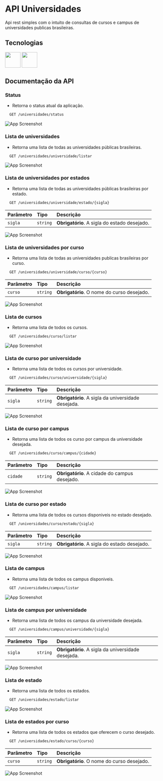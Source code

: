 # API Universidades

Api rest simples com o intuito de consultas de cursos e campus de universidades publicas brasileiras.

## Tecnologias
<div style="display:inline-block;">
  <img width="51px" src="https://cdn.jsdelivr.net/gh/devicons/devicon/icons/java/java-original.svg" />

  <img width="51px" src="https://cdn.jsdelivr.net/gh/devicons/devicon/icons/postgresql/postgresql-original.svg" />
  
</div>     


## Documentação da API

### Status
- Retorna o status atual da aplicação. 
```bash
  GET /universidades/status
```
 ![App Screenshot](./img/status.png)



### Lista de universidades

- Retorna uma lista de todas as universidades públicas brasileiras.

```bash
  GET /universidades/universidade/listar
```
![App Screenshot](./img/listar_universidade.png)

### Lista de universidades por estados
-  Retorna uma lista de todas as universidades públicas brasileiras por estado.
```bash
  GET /universidades/universidade/estado/{sigla}
```
| Parâmetro   | Tipo       | Descrição                                   |
| :---------- | :--------- | :------------------------------------------ |
| `sigla`      | `string` | **Obrigatório**. A sigla do estado desejado.|

![App Screenshot](./img/universidade_estado.png)

### Lista de universidades por curso
- Retorna uma lista de todas as universidades publicas brasileiras por curso.
```bash
  GET /universidades/universidade/curso/{curso}
```
| Parâmetro   | Tipo       | Descrição                                   |
| :---------- | :--------- | :------------------------------------------ |
| `curso`      | `string` | **Obrigatório**. O nome do curso desejado.|

![App Screenshot](./img/universidade_curso.png)

### Lista de cursos
- Retorna uma lista de todos os cursos.
```bash
  GET /universidades/curso/listar
```
![App Screenshot](./img/listar_curso.png)

### Lista de curso por universidade
- Retorna uma lista de todos os cursos por universidade.
```bash
  GET /universidades/curso/universidade/{sigla}
```
| Parâmetro   | Tipo       | Descrição                                   |
| :---------- | :--------- | :------------------------------------------ |
| `sigla`      | `string` | **Obrigatório**. A sigla da universidade desejada.|

![App Screenshot](./img/curso_universidade.png)

### Lista de curso por campus
- Retorna uma lista de todos os curso por campus da universidade desejada.
```bash
  GET /universidades/curso/campus/{cidade}
```
| Parâmetro   | Tipo       | Descrição                                   |
| :---------- | :--------- | :------------------------------------------ |
| `cidade`      | `string` | **Obrigatório**. A cidade do campus desejado.|

![App Screenshot](./img/curso_campus.png)

### Lista de curso por estado
- Retorna uma lista de todos os cursos disponiveis no estado desejado.
```bash
  GET /universidades/curso/estado/{sigla}
```
| Parâmetro   | Tipo       | Descrição                                   |
| :---------- | :--------- | :------------------------------------------ |
| `sigla`      | `string` | **Obrigatório**. A sigla do estado desejado.|

![App Screenshot](./img/curso_estado.png)

### Lista de campus
- Retorna uma lista de todos os campus disponiveis.
```bash
  GET /universidades/campus/listar
```

![App Screenshot](./img/campus_listar.png)

### Lista de campus por universidade
- Retorna uma lista de todos os campus da universidade desejada.
```bash
  GET /universidades/campus/universidade/{sigla}
```
| Parâmetro   | Tipo       | Descrição                                   |
| :---------- | :--------- | :------------------------------------------ |
| `sigla`      | `string` | **Obrigatório**. A sigla da universidade desejada.|

![App Screenshot](./img/campus_universidade.png)

### Lista de estado
- Retorna uma lista de todos os estados.
```bash
  GET /universidades/estado/listar
```
![App Screenshot](./img/estados_listar.png)


### Lista de estados por curso
- Retorna uma lista de todos os estados que oferecem o curso desejado.
```bash
  GET /universidades/estado/curso/{curso}
```
| Parâmetro   | Tipo       | Descrição                                   |
| :---------- | :--------- | :------------------------------------------ |
| `curso`      | `string` | **Obrigatório**. O nome do curso desejado.|

![App Screenshot](./img/estado_curso.png)
